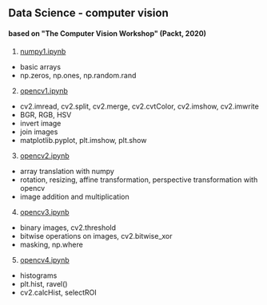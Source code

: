## Data Science - computer vision
#### based on "The Computer Vision Workshop" (Packt, 2020)

1. [numpy1.ipynb](https://github.com/psrozek/data-science-2/blob/main/numpy1.ipynb)
  * basic arrays
  * np.zeros, np.ones, np.random.rand

2. [opencv1.ipynb](https://github.com/psrozek/data-science-2/blob/main/opencv1.ipynb)
  * cv2.imread, cv2.split, cv2.merge, cv2.cvtColor, cv2.imshow, cv2.imwrite
  * BGR, RGB, HSV
  * invert image
  * join images
  * matplotlib.pyplot, plt.imshow, plt.show

3. [opencv2.ipynb](https://github.com/psrozek/data-science-2/blob/main/opencv2.ipynb)
  * array translation with numpy
  * rotation, resizing, affine transformation, perspective transformation with opencv
  * image addition and multiplication

4. [opencv3.ipynb](https://github.com/psrozek/data-science-2/blob/main/opencv3.ipynb)
  * binary images, cv2.threshold
  * bitwise operations on images, cv2.bitwise_xor
  * masking, np.where

5. [opencv4.ipynb](https://github.com/psrozek/data-science-2/blob/main/opencv4.ipynb)
  * histograms
  * plt.hist, ravel()
  * cv2.calcHist, selectROI

